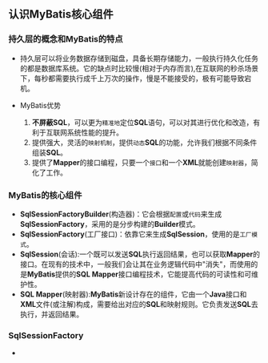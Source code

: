 ## 认识MyBatis核心组件

### 持久层的概念和MyBatis的特点

- 持久层可以将业务数据存储到磁盘，具备长期存储能力，一般执行持久化任务的都是数据库系统。它的缺点时比较慢(相对于内存而言),在互联网的秒杀场景下，每秒都需要执行成千上万次的操作，慢是不能接受的，极有可能导致宕机。

- MyBatis优势

  1. **不屏蔽SQL**，可以更为`精准地`定位**SQL**语句，可以对其进行优化和改造，有利于互联网系统性能的提升。
  2. 提供强大，灵活的`映射机制`，提供`动态`**SQL**的功能，允许我们根据不同条件组装**SQL**。
  3. 提供了**Mapper**的接口编程，只要一个`接口`和一个**XML**就能创建`映射器`，简化了工作。

### MyBatis的核心组件

- **SqlSessionFactoryBuilder**(构造器)：它会根据`配置`或`代码`来生成**SqlSessionFactory**，采用的是分步构建的**Builder**模式。
- **SqlSessionFactory**(工厂接口)：依靠它来生成**SqlSession**，使用的是`工厂模式`。
- **SqlSession**(会话):一个既可以发送**SQL**执行返回结果，也可以获取**Mapper**的接口。在现有的技术中，一般我们会让其在业务逻辑代码中"消失"，而使用的是**MyBatis**提供的**SQL Mapper**接口编程技术，它能提高代码的可读性和可维护性。
- **SQL Mapper**(映射器):**MyBatis**新设计存在的组件，它由一个**Java**接口和**XML**文件(或注解)构成，需要给出对应的**SQL**和映射规则。它负责发送**SQL**去执行，并返回结果。

### SqlSessionFactory

- 